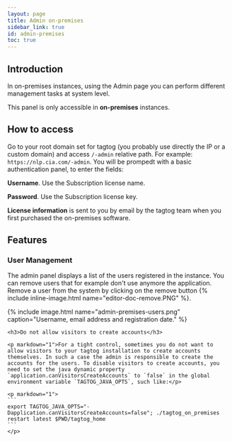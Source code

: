 ```yaml
---
layout: page
title: Admin on-premises
sidebar_link: true
id: admin-premises
toc: true
---
```


<div class="page-section">
  <div class="two-third-col">
    <h2>Introduction</h2>
    <p>In on-premises instances, using the Admin page you can perform different management tasks at system level.</p>
  </div>
  <div class="one-third-col">
    <div class="message">
      This panel is only accessible in <strong>on-premises</strong> instances.
    </div>
  </div>
  <div class="two-third-col">
    <h2>How to access</h2>
    <p>Go to your root domain set for tagtog (you probably use directly the IP or a custom domain) and access <code>/-admin</code> relative path. For example: <code>https://nlp.cia.com/-admin</code>. You will be prompedt with a basic authentication panel, to enter the fields:</p>
    <p class="list-item"><span class="list-item-1"></span><strong>Username</strong>. Use the Subscription license name.</p>
    <p class="list-item"><span class="list-item-2"></span><strong>Password</strong>. Use the Subscription license key.</p>
  </div>
  <div class="one-third-col">
    <div class="message">
      <strong>License information</strong> is sent to you by email by the tagtog team when you first purchased the on-premises software.
    </div>
  </div>
  <div class="two-third-col">
    <h2>Features</h2>
    <h3>User Management</h3>
    <p>The admin panel displays a list of the users registered in the instance. You can remove users that for example don't use anymore the application. Remove a user from the system by clicking on the remove button {% include inline-image.html name="editor-doc-remove.PNG" %}.</p>
    {% include image.html name="admin-premises-users.png"  caption="Username, email address and registration date." %}

    <h3>Do not allow visitors to create accounts</h3>

    <p markdown="1">For a tight control, sometimes you do not want to allow visitors to your tagtog installation to create accounts themselves. In such a case the admin is responsible to create the accounts for the users. To disable visitors to create accounts, you need to set the java dynamic property `application.canVisitorsCreateAccounts` to `false` in the global environment variable `TAGTOG_JAVA_OPTS`, such like:</p>

    <p markdown="1">
    ```
    export TAGTOG_JAVA_OPTS="-Dapplication.canVisitorsCreateAccounts=false"; ./tagtog_on_premises restart latest $PWD/tagtog_home    
    ```
    </p>
  </div>
  <div class="one-third-col">
  </div>
</div>
